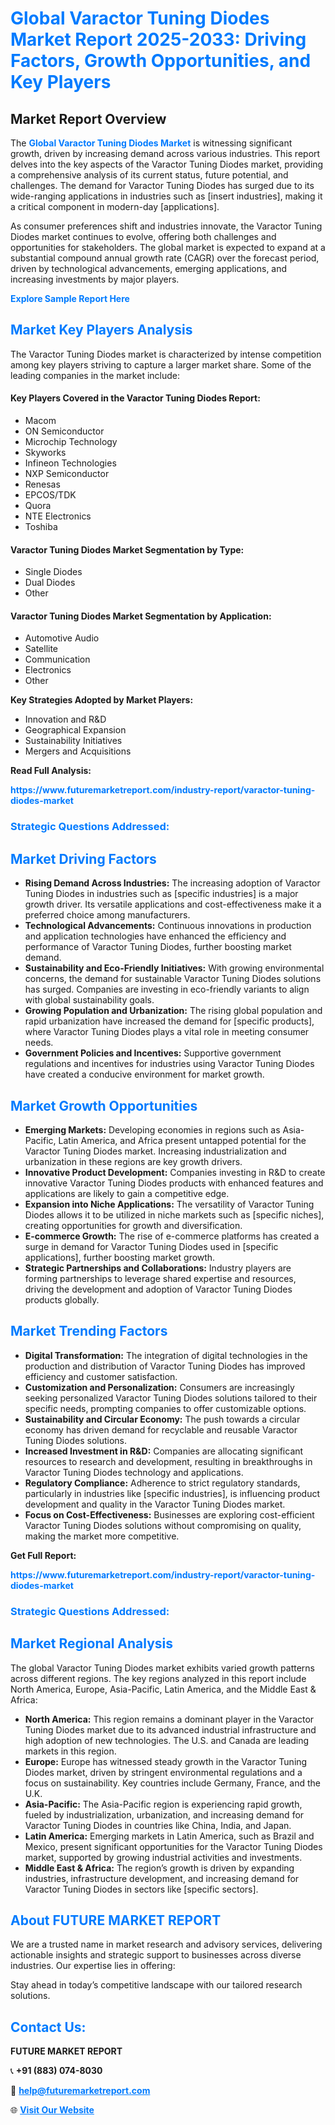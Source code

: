 <h1 style="color: #007BFF;">Global Varactor Tuning Diodes Market Report 2025-2033: Driving Factors, Growth Opportunities, and Key Players</h1>

<section id="overview">
<h2>Market Report Overview</h2>
<p>The <a href="https://www.futuremarketreport.com/industry-report/varactor-tuning-diodes-market" style="color: #007BFF; text-decoration: none;"><strong>Global Varactor Tuning Diodes Market</strong></a> is witnessing significant growth, driven by increasing demand across various industries. This report delves into the key aspects of the Varactor Tuning Diodes market, providing a comprehensive analysis of its current status, future potential, and challenges. The demand for Varactor Tuning Diodes has surged due to its wide-ranging applications in industries such as [insert industries], making it a critical component in modern-day [applications].</p>
<p>As consumer preferences shift and industries innovate, the Varactor Tuning Diodes market continues to evolve, offering both challenges and opportunities for stakeholders. The global market is expected to expand at a substantial compound annual growth rate (CAGR) over the forecast period, driven by technological advancements, emerging applications, and increasing investments by major players.</p>
</section>

<section id="overview">
<p><a href="https://www.futuremarketreport.com/request-sample/reportId=75330" style="color: #007BFF; text-decoration: none;"><strong>Explore Sample Report Here</strong></a></p>
</section>

<section id="key-players">
<h2 style="color: #007BFF;">Market Key Players Analysis</h2>
<p>The Varactor Tuning Diodes market is characterized by intense competition among key players striving to capture a larger market share. Some of the leading companies in the market include:</p>
<h4>Key Players Covered in the Varactor Tuning Diodes Report:</h4>
<ul><li>Macom</li><li>ON Semiconductor</li><li>Microchip Technology</li><li>Skyworks</li><li>Infineon Technologies</li><li>NXP Semiconductor</li><li>Renesas</li><li>EPCOS/TDK</li><li>Quora</li><li>NTE Electronics</li><li>Toshiba</li></ul>
<h4>Varactor Tuning Diodes Market Segmentation by Type:</h4>
<ul><li>Single Diodes</li><li>Dual Diodes</li><li>Other</li></ul>

<h4>Varactor Tuning Diodes Market Segmentation by Application:</h4>
<ul><li>Automotive Audio</li><li>Satellite</li><li>Communication</li><li>Electronics</li><li>Other</li></ul>
<p><strong>Key Strategies Adopted by Market Players:</strong></p>
<ul>
<li>Innovation and R&D</li>
<li>Geographical Expansion</li>
<li>Sustainability Initiatives</li>
<li>Mergers and Acquisitions</li>
</ul>
</section>

<section>
<p><strong>Read Full Analysis: </strong></p><a href="https://www.futuremarketreport.com/industry-report/varactor-tuning-diodes-market" style="color: #007BFF; text-decoration: none;"><strong>https://www.futuremarketreport.com/industry-report/varactor-tuning-diodes-market</strong></a>
<h3 style="color: #007BFF;">Strategic Questions Addressed:</h3>
</section>

<section id="driving-factors">
<h2 style="color: #007BFF;">Market Driving Factors</h2>
<ul>
<li><strong>Rising Demand Across Industries:</strong> The increasing adoption of Varactor Tuning Diodes in industries such as [specific industries] is a major growth driver. Its versatile applications and cost-effectiveness make it a preferred choice among manufacturers.</li>
<li><strong>Technological Advancements:</strong> Continuous innovations in production and application technologies have enhanced the efficiency and performance of Varactor Tuning Diodes, further boosting market demand.</li>
<li><strong>Sustainability and Eco-Friendly Initiatives:</strong> With growing environmental concerns, the demand for sustainable Varactor Tuning Diodes solutions has surged. Companies are investing in eco-friendly variants to align with global sustainability goals.</li>
<li><strong>Growing Population and Urbanization:</strong> The rising global population and rapid urbanization have increased the demand for [specific products], where Varactor Tuning Diodes plays a vital role in meeting consumer needs.</li>
<li><strong>Government Policies and Incentives:</strong> Supportive government regulations and incentives for industries using Varactor Tuning Diodes have created a conducive environment for market growth.</li>
</ul>
</section>

<section id="growth-opportunities">
<h2 style="color: #007BFF;">Market Growth Opportunities</h2>
<ul>
<li><strong>Emerging Markets:</strong> Developing economies in regions such as Asia-Pacific, Latin America, and Africa present untapped potential for the Varactor Tuning Diodes market. Increasing industrialization and urbanization in these regions are key growth drivers.</li>
<li><strong>Innovative Product Development:</strong> Companies investing in R&D to create innovative Varactor Tuning Diodes products with enhanced features and applications are likely to gain a competitive edge.</li>
<li><strong>Expansion into Niche Applications:</strong> The versatility of Varactor Tuning Diodes allows it to be utilized in niche markets such as [specific niches], creating opportunities for growth and diversification.</li>
<li><strong>E-commerce Growth:</strong> The rise of e-commerce platforms has created a surge in demand for Varactor Tuning Diodes used in [specific applications], further boosting market growth.</li>
<li><strong>Strategic Partnerships and Collaborations:</strong> Industry players are forming partnerships to leverage shared expertise and resources, driving the development and adoption of Varactor Tuning Diodes products globally.</li>
</ul>
</section>

<section id="trending-factors">
<h2 style="color: #007BFF;">Market Trending Factors</h2>
<ul>
<li><strong>Digital Transformation:</strong> The integration of digital technologies in the production and distribution of Varactor Tuning Diodes has improved efficiency and customer satisfaction.</li>
<li><strong>Customization and Personalization:</strong> Consumers are increasingly seeking personalized Varactor Tuning Diodes solutions tailored to their specific needs, prompting companies to offer customizable options.</li>
<li><strong>Sustainability and Circular Economy:</strong> The push towards a circular economy has driven demand for recyclable and reusable Varactor Tuning Diodes solutions.</li>
<li><strong>Increased Investment in R&D:</strong> Companies are allocating significant resources to research and development, resulting in breakthroughs in Varactor Tuning Diodes technology and applications.</li>
<li><strong>Regulatory Compliance:</strong> Adherence to strict regulatory standards, particularly in industries like [specific industries], is influencing product development and quality in the Varactor Tuning Diodes market.</li>
<li><strong>Focus on Cost-Effectiveness:</strong> Businesses are exploring cost-efficient Varactor Tuning Diodes solutions without compromising on quality, making the market more competitive.</li>
</ul>
</section>

<section>
<p><strong>Get Full Report: </strong></p><a href="https://www.futuremarketreport.com/industry-report/varactor-tuning-diodes-market" style="color: #007BFF; text-decoration: none;"><strong>https://www.futuremarketreport.com/industry-report/varactor-tuning-diodes-market</strong></a>
<h3 style="color: #007BFF;">Strategic Questions Addressed:</h3>
</section>


<section id="regional-analysis">
<h2 style="color: #007BFF;">Market Regional Analysis</h2>
<p>The global Varactor Tuning Diodes market exhibits varied growth patterns across different regions. The key regions analyzed in this report include North America, Europe, Asia-Pacific, Latin America, and the Middle East & Africa:</p>
<ul>
<li><strong>North America:</strong> This region remains a dominant player in the Varactor Tuning Diodes market due to its advanced industrial infrastructure and high adoption of new technologies. The U.S. and Canada are leading markets in this region.</li>
<li><strong>Europe:</strong> Europe has witnessed steady growth in the Varactor Tuning Diodes market, driven by stringent environmental regulations and a focus on sustainability. Key countries include Germany, France, and the U.K.</li>
<li><strong>Asia-Pacific:</strong> The Asia-Pacific region is experiencing rapid growth, fueled by industrialization, urbanization, and increasing demand for Varactor Tuning Diodes in countries like China, India, and Japan.</li>
<li><strong>Latin America:</strong> Emerging markets in Latin America, such as Brazil and Mexico, present significant opportunities for the Varactor Tuning Diodes market, supported by growing industrial activities and investments.</li>
<li><strong>Middle East & Africa:</strong> The region’s growth is driven by expanding industries, infrastructure development, and increasing demand for Varactor Tuning Diodes in sectors like [specific sectors].</li>
</ul>
</section>

<footer>
<h2 style="color: #007BFF;">About FUTURE MARKET REPORT</h2>
<p>We are a trusted name in market research and advisory services, delivering actionable insights and strategic support to businesses across diverse industries. Our expertise lies in offering:</p>

<p>Stay ahead in today’s competitive landscape with our tailored research solutions.</p>

<h2 style="color: #007BFF;">Contact Us:</h2>
<p><strong>FUTURE MARKET REPORT</strong></p>
<p>📞 <strong>+91 (883) 074-8030</strong></p>
<p>📧 <strong><a href="mailto:help@futuremarketreport.com" style="color: #007BFF;">help@futuremarketreport.com</a></strong></p>
<p>🌐 <strong><a href="https://www.futuremarketreport.com/" style="color: #007BFF;">Visit Our Website</a></strong></p>
</footer>